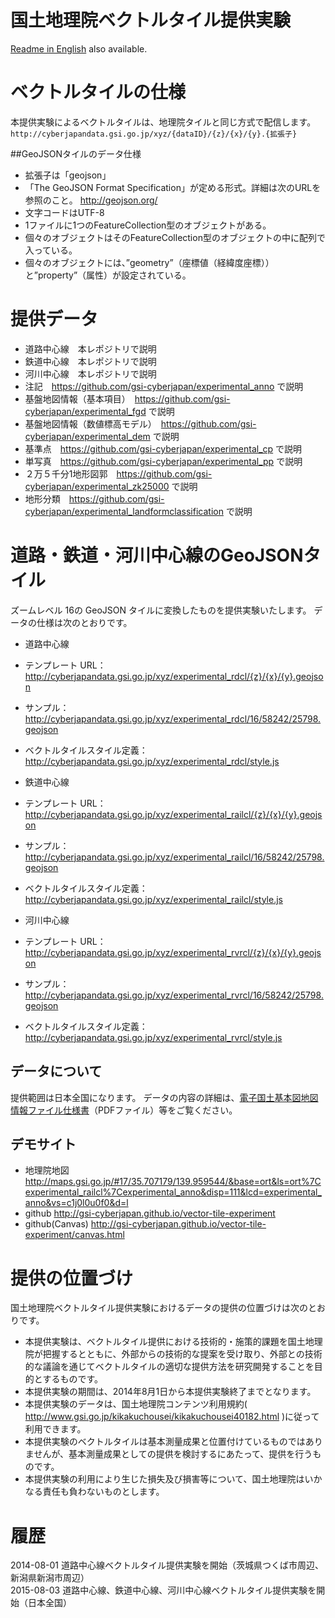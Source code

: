 国土地理院ベクトルタイル提供実験
======================
[Readme in English](README_en.md) also available.

# ベクトルタイルの仕様
本提供実験によるベクトルタイルは、地理院タイルと同じ方式で配信します。
`http://cyberjapandata.gsi.go.jp/xyz/{dataID}/{z}/{x}/{y}.{拡張子}`

##GeoJSONタイルのデータ仕様
- 拡張子は「geojson」
 - 「The GeoJSON Format Specification」が定める形式。詳細は次のURLを参照のこと。 http://geojson.org/
- 文字コードはUTF-8
- 1ファイルに1つのFeatureCollection型のオブジェクトがある。
- 個々のオブジェクトはそのFeatureCollection型のオブジェクトの中に配列で入っている。
- 個々のオブジェクトには、”geometry”（座標値（経緯度座標））と”property”（属性）が設定されている。


# 提供データ
- 道路中心線　本レポジトリで説明
- 鉄道中心線　本レポジトリで説明
- 河川中心線　本レポジトリで説明
- 注記　https://github.com/gsi-cyberjapan/experimental_anno
で説明
- 基盤地図情報（基本項目）　https://github.com/gsi-cyberjapan/experimental_fgd
で説明
- 基盤地図情報（数値標高モデル）　https://github.com/gsi-cyberjapan/experimental_dem
で説明
- 基準点　https://github.com/gsi-cyberjapan/experimental_cp
で説明
- 単写真　https://github.com/gsi-cyberjapan/experimental_pp
で説明
- ２万５千分1地形図郭　https://github.com/gsi-cyberjapan/experimental_zk25000
で説明
- 地形分類　https://github.com/gsi-cyberjapan/experimental_landformclassification
で説明


# 道路・鉄道・河川中心線のGeoJSONタイル
ズームレベル 16の GeoJSON タイルに変換したものを提供実験いたします。
データの仕様は次のとおりです。

- 道路中心線
 - テンプレート URL：　http://cyberjapandata.gsi.go.jp/xyz/experimental_rdcl/{z}/{x}/{y}.geojson
 - サンプル：　http://cyberjapandata.gsi.go.jp/xyz/experimental_rdcl/16/58242/25798.geojson
 - ベクトルタイルスタイル定義：　http://cyberjapandata.gsi.go.jp/xyz/experimental_rdcl/style.js

- 鉄道中心線
 - テンプレート URL：　http://cyberjapandata.gsi.go.jp/xyz/experimental_railcl/{z}/{x}/{y}.geojson
 - サンプル：　http://cyberjapandata.gsi.go.jp/xyz/experimental_railcl/16/58242/25798.geojson
 - ベクトルタイルスタイル定義：　http://cyberjapandata.gsi.go.jp/xyz/experimental_railcl/style.js

- 河川中心線
 - テンプレート URL：　http://cyberjapandata.gsi.go.jp/xyz/experimental_rvrcl/{z}/{x}/{y}.geojson
 - サンプル：　http://cyberjapandata.gsi.go.jp/xyz/experimental_rvrcl/16/58242/25798.geojson
 - ベクトルタイルスタイル定義：　http://cyberjapandata.gsi.go.jp/xyz/experimental_rvrcl/style.js

## データについて
提供範囲は日本全国になります。
データの内容の詳細は、[電子国土基本図地図情報ファイル仕様書](http://www.gsi.go.jp/common/000187333.pdf)（PDFファイル）等をご覧ください。

## デモサイト
- 地理院地図
http://maps.gsi.go.jp/#17/35.707179/139.959544/&base=ort&ls=ort%7Cexperimental_railcl%7Cexperimental_anno&disp=111&lcd=experimental_anno&vs=c1j0l0u0f0&d=l
- github
http://gsi-cyberjapan.github.io/vector-tile-experiment
- github(Canvas)
http://gsi-cyberjapan.github.io/vector-tile-experiment/canvas.html


# 提供の位置づけ
国土地理院ベクトルタイル提供実験におけるデータの提供の位置づけは次のとおりです。
- 本提供実験は、ベクトルタイル提供における技術的・施策的課題を国土地理院が把握するとともに、外部からの技術的な提案を受け取り、外部との技術的な議論を通じてベクトルタイルの適切な提供方法を研究開発することを目的とするものです。
- 本提供実験の期間は、2014年8月1日から本提供実験終了までとなります。
- 本提供実験のデータは、国土地理院コンテンツ利用規約( http://www.gsi.go.jp/kikakuchousei/kikakuchousei40182.html )に従って利用できます。
- 本提供実験のベクトルタイルは基本測量成果と位置付けているものではありませんが、基本測量成果としての提供を検討するにあたって、提供を行うものです。
- 本提供実験の利用により生じた損失及び損害等について、国土地理院はいかなる責任も負わないものとします。


# 履歴
2014-08-01 道路中心線ベクトルタイル提供実験を開始（茨城県つくば市周辺、新潟県新潟市周辺）  
2015-08-03 道路中心線、鉄道中心線、河川中心線ベクトルタイル提供実験を開始（日本全国）
